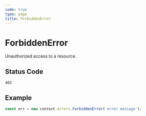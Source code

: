 ```yaml
---
code: true
type: page
title: ForbiddenError
---
```


# ForbiddenError

<SinceBadge version="1.0.0" />

Unauthorized access to a resource.

## Status Code

`403`

## Example

```js
const err = new context.errors.ForbiddenError('error message');
```
